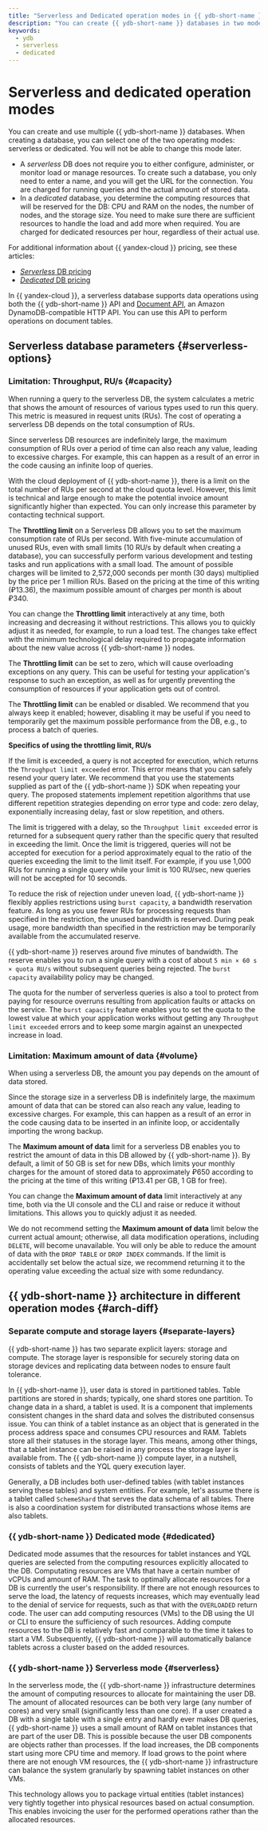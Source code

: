 ```yaml
---
title: "Serverless and Dedicated operation modes in {{ ydb-short-name }}"
description: "You can create {{ ydb-short-name }} databases in two modes: dedicated and serverless. Dedicated mode assumes that the resources for tablet instances and YQL queries are selected from the resources explicitly allocated to the compute database. In Serverless mode, the {{ ydb-short-name }} infrastructure determines the amount of computing resources to allocate to the user database."
keywords:
  - ydb
  - serverless
  - dedicated
---
```


# Serverless and dedicated operation modes

You can create and use multiple {{ ydb-short-name }} databases. When creating a database, you can select one of the two operating modes: serverless or dedicated. You will not be able to change this mode later.
* A _serverless_ DB does not require you to either configure, administer, or monitor load or manage resources. To create such a database, you only need to enter a name, and you will get the URL for the connection. You are charged for running queries and the actual amount of stored data.
* In a _dedicated_ database, you determine the computing resources that will be reserved for the DB: CPU and RAM on the nodes, the number of nodes, and the storage size. You need to make sure there are sufficient resources to handle the load and add more when required. You are charged for dedicated resources per hour, regardless of their actual use.


For additional information about {{ yandex-cloud }} pricing, see these articles:

* [_Serverless_ DB pricing](../pricing/serverless.md)
* [_Dedicated_ DB pricing](../pricing/dedicated.md)


In {{ yandex-cloud }}, a serverless database supports data operations using both the {{ ydb-short-name }} API and [Document API](../docapi/tools/aws-http.md), an Amazon DynamoDB-compatible HTTP API. You can use this API to perform operations on document tables.

## Serverless database parameters {#serverless-options}

### Limitation: Throughput, RU/s {#capacity}

When running a query to the serverless DB, the system calculates a metric that shows the amount of resources of various types used to run this query. This metric is measured in request units (RUs). The cost of operating a serverless DB depends on the total consumption of RUs.

Since serverless DB resources are indefinitely large, the maximum consumption of RUs over a period of time can also reach any value, leading to excessive charges. For example, this can happen as a result of an error in the code causing an infinite loop of queries.

With the cloud deployment of {{ ydb-short-name }}, there is a limit on the total number of RUs per second at the cloud quota level. However, this limit is technical and large enough to make the potential invoice amount significantly higher than expected. You can only increase this parameter by contacting technical support.

The **Throttling limit** on a Serverless DB allows you to set the maximum consumption rate of RUs per second. With five-minute accumulation of unused RUs, even with small limits (10 RU/s by default when creating a database), you can successfully perform various development and testing tasks and run applications with a small load. The amount of possible charges will be limited to 2,572,000 seconds per month (30 days) multiplied by the price per 1 million RUs. Based on the pricing at the time of this writing (₽13.36), the maximum possible amount of charges per month is about ₽340.

You can change the **Throttling limit** interactively at any time, both increasing and decreasing it without restrictions. This allows you to quickly adjust it as needed, for example, to run a load test. The changes take effect with the minimum technological delay required to propagate information about the new value across {{ ydb-short-name }} nodes.

The **Throttling limit** can be set to zero, which will cause overloading exceptions on any query. This can be useful for testing your application's response to such an exception, as well as for urgently preventing the consumption of resources if your application gets out of control.

The **Throttling limit** can be enabled or disabled. We recommend that you always keep it enabled; however, disabling it may be useful if you need to temporarily get the maximum possible performance from the DB, e.g., to process a batch of queries.

**Specifics of using the throttling limit, RU/s**

If the limit is exceeded, a query is not accepted for execution, which returns the `Throughput limit exceeded` error. This error means that you can safely resend your query later. We recommend that you use the statements supplied as part of the {{ ydb-short-name }} SDK when repeating your query. The proposed statements implement repetition algorithms that use different repetition strategies depending on error type and code: zero delay, exponentially increasing delay, fast or slow repetition, and others.

The limit is triggered with a delay, so the `Throughput limit exceeded` error is returned for a subsequent query rather than the specific query that resulted in exceeding the limit. Once the limit is triggered, queries will not be accepted for execution for a period approximately equal to the ratio of the queries exceeding the limit to the limit itself. For example, if you use 1,000 RUs for running a single query while your limit is 100 RU/sec, new queries will not be accepted for 10 seconds.

To reduce the risk of rejection under uneven load, {{ ydb-short-name }} flexibly applies restrictions using `burst capacity`, a bandwidth reservation feature. As long as you use fewer RUs for processing requests than specified in the restriction, the unused bandwidth is reserved. During peak usage, more bandwidth than specified in the restriction may be temporarily available from the accumulated reserve.

{{ ydb-short-name }} reserves around five minutes of bandwidth. The reserve enables you to run a single query with a cost of about `5 min × 60 s × quota RU/s` without subsequent queries being rejected. The `burst capacity` availability policy may be changed.

The quota for the number of serverless queries is also a tool to protect from paying for resource overruns resulting from application faults or attacks on the service. The `burst capacity` feature enables you to set the quota to the lowest value at which your application works without getting any `Throughput limit exceeded` errors and to keep some margin against an unexpected increase in load.

### Limitation: Maximum amount of data {#volume}


When using a serverless DB, the amount you pay depends on the amount of data stored.

Since the storage size in a serverless DB is indefinitely large, the maximum amount of data that can be stored can also reach any value, leading to excessive charges. For example, this can happen as a result of an error in the code causing data to be inserted in an infinite loop, or accidentally importing the wrong backup.


The **Maximum amount of data** limit for a serverless DB enables you to restrict the amount of data in this DB allowed by {{ ydb-short-name }}. By default, a limit of 50 GB is set for new DBs, which limits your monthly charges for the amount of stored data to approximately ₽650 according to the pricing at the time of this writing (₽13.41 per GB, 1 GB for free).

You can change the **Maximum amount of data** limit interactively at any time, both via the UI console and the CLI and raise or reduce it without limitations. This allows you to quickly adjust it as needed.

We do not recommend setting the **Maximum amount of data** limit below the current actual amount; otherwise, all data modification operations, including `DELETE`, will become unavailable. You will only be able to reduce the amount of data with the `DROP TABLE` or `DROP INDEX` commands. If the limit is accidentally set below the actual size, we recommend returning it to the operating value exceeding the actual size with some redundancy.

## {{ ydb-short-name }} architecture in different operation modes {#arch-diff}

### Separate compute and storage layers {#separate-layers}

{{ ydb-short-name }} has two separate explicit layers: storage and compute. The storage layer is responsible for securely storing data on storage devices and replicating data between nodes to ensure fault tolerance.

In {{ ydb-short-name }}, user data is stored in partitioned tables. Table partitions are stored in shards; typically, one shard stores one partition. To change data in a shard, a tablet is used. It is a component that implements consistent changes in the shard data and solves the distributed consensus issue. You can think of a tablet instance as an object that is generated in the process address space and consumes CPU resources and RAM. Tablets store all their statuses in the storage layer. This means, among other things, that a tablet instance can be raised in any process the storage layer is available from. The {{ ydb-short-name }} compute layer, in a nutshell, consists of tablets and the YQL query execution layer.

Generally, a DB includes both user-defined tables (with tablet instances serving these tables) and system entities. For example, let's assume there is a tablet called `SchemeShard` that serves the data schema of all tables. There is also a coordination system for distributed transactions whose items are also tablets.

### {{ ydb-short-name }} Dedicated mode {#dedicated}

Dedicated mode assumes that the resources for tablet instances and YQL queries are selected from the computing resources explicitly allocated to the DB. Computating resources are VMs that have a certain number of vCPUs and amount of RAM. The task to optimally allocate resources for a DB is currently the user's responsibility. If there are not enough resources to serve the load, the latency of requests increases, which may eventually lead to the denial of service for requests, such as that with the `OVERLOADED` return code. The user can add computing resources (VMs) to the DB using the UI or CLI to ensure the sufficiency of such resources. Adding compute resources to the DB is relatively fast and comparable to the time it takes to start a VM. Subsequently, {{ ydb-short-name }} will automatically balance tablets across a cluster based on the added resources.

### {{ ydb-short-name }} Serverless mode {#serverless}

In the serverless mode, the {{ ydb-short-name }} infrastructure determines the amount of computing resources to allocate for maintaining the user DB. The amount of allocated resources can be both very large (any number of cores) and very small (significantly less than one core). If a user created a DB with a single table with a single entry and hardly ever makes DB queries, {{ ydb-short-name }} uses a small amount of RAM on tablet instances that are part of the user DB. This is possible because the user DB components are objects rather than processes. If the load increases, the DB components start using more CPU time and memory. If load grows to the point where there are not enough VM resources, the {{ ydb-short-name }} infrastructure can balance the system granularly by spawning tablet instances on other VMs.

This technology allows you to package virtual entities (tablet instances) very tightly together into physical resources based on actual consumption. This enables invoicing the user for the performed operations rather than the allocated resources.


